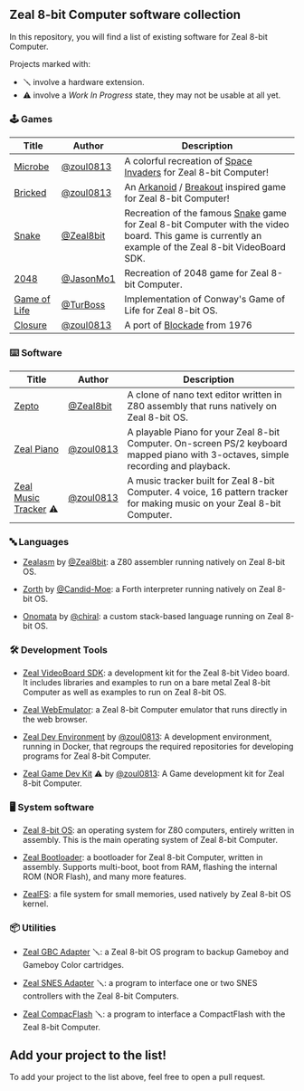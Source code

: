 ## Zeal 8-bit Computer software collection

In this repository, you will find a list of existing software for Zeal 8-bit Computer.

Projects marked with:

* 🪛 involve a hardware extension.
* ⚠️ involve a *Work In Progress* state, they may not be usable at all yet.

### 🕹️ Games

| Title | Author | Description |
| ----- | ------ | ----------- |
| [Microbe](https://github.com/zoul0813/zeal-microbe) | [@zoul0813](https://github.com/zoul0813) | A colorful recreation of [Space Invaders](https://en.wikipedia.org/wiki/Space_Invaders) for Zeal 8-bit Computer! |
| [Bricked](https://github.com/zoul0813/zeal-bricked) | [@zoul0813](https://github.com/zoul0813) | An [Arkanoid](https://en.wikipedia.org/wiki/Arkanoid) / [Breakout](https://en.wikipedia.org/wiki/Breakout_(video_game)) inspired game for Zeal 8-bit Computer! |
| [Snake](https://github.com/Zeal8bit/Zeal-VideoBoard-SDK/tree/main/examples/snake) | [@Zeal8bit](https://github.com/Zeal8bit) | Recreation of the famous [Snake](https://en.wikipedia.org/wiki/Snake_(video_game_genre)) game for Zeal 8-bit Computer with the video board. This game is currently an example of the Zeal 8-bit VideoBoard SDK. |
| [2048](https://github.com/JasonMo1/2048-zos) | [@JasonMo1](https://github.com/JasonMo1) | Recreation of 2048 game for Zeal 8-bit Computer. |
| [Game of Life](https://github.com/TurBoss/Zeal-8bit_conway) | [@TurBoss](https://github.com/TurBoss) | Implementation of Conway's Game of Life for Zeal 8-bit OS. |
| [Closure](https://github.com/zoul0813/zeal-closure) | [@zoul0813](https://github.com/zoul0813) | A port of [Blockade](https://en.wikipedia.org/wiki/Blockade_(video_game)) from 1976 |



### ⌨️ Software

| Title | Author | Description |
| ----- | ------ | ----------- |
| [Zepto](https://github.com/Zeal8bit/Zepto) | [@Zeal8bit](https://github.com/Zeal8bit) | A clone of nano text editor written in Z80 assembly that runs natively on Zeal 8-bit OS. |
| [Zeal Piano](https://github.com/zoul0813/zeal-piano) | [@zoul0813](https://github.com/zoul0813) | A playable Piano for your Zeal 8-bit Computer.  On-screen PS/2 keyboard mapped piano with 3-octaves, simple recording and playback. |
| [Zeal Music Tracker](https://github.com/zoul0813/zeal-music-tracker) ⚠️ | [@zoul0813](https://github.com/zoul0813) | A music tracker built for Zeal 8-bit Computer. 4 voice, 16 pattern tracker for making music on your Zeal 8-bit Computer. |

### 🔤 Languages

* [Zealasm](https://github.com/Zeal8bit/Zealasm) by [@Zeal8bit](https://github.com/Zeal8bit): a Z80 assembler running natively on Zeal 8-bit OS.

* [Zorth](https://github.com/Candid-Moe/Zorth) by [@Candid-Moe](https://github.com/Candid-Moe): a Forth interpreter running natively on Zeal 8-bit OS.

* [Onomata](https://github.com/chiralos/onomata-src) by [@chiral](https://github.com/chiral): a custom stack-based language running on Zeal 8-bit OS.

### 🛠️ Development Tools

* [Zeal VideoBoard SDK](https://github.com/Zeal8bit/Zeal-VideoBoard-SDK): a development kit for the Zeal 8-bit Video board. It includes libraries and examples to run on a bare metal Zeal 8-bit Computer as well as examples to run on Zeal 8-bit OS.

* [Zeal WebEmulator](https://github.com/Zeal8bit/Zeal-WebEmulator): a Zeal 8-bit Computer emulator that runs directly in the web browser.

* [Zeal Dev Environment](https://github.com/zoul0813/zeal-dev-environment) by [@zoul0813](https://github.com/zoul0813): A development environment, running in Docker, that regroups the required repositories for developing programs for Zeal 8-bit Computer.

* [Zeal Game Dev Kit](https://github.com/zoul0813/zeal-game-dev-kit) ⚠️ by [@zoul0813](https://github.com/zoul0813): A Game development kit for Zeal 8-bit Computer.

### 🖥️ System software

* [Zeal 8-bit OS](https://github.com/Zeal8bit/Zeal-8-bit-OS): an operating system for Z80 computers, entirely written in assembly. This is the main operating system of Zeal 8-bit Computer.

* [Zeal Bootloader](https://github.com/Zeal8bit/Zeal-Bootloader): a bootloader for Zeal 8-bit Computer, written in assembly. Supports multi-boot, boot from RAM, flashing the internal ROM (NOR Flash), and many more features.

* [ZealFS](https://github.com/Zeal8bit/ZealFS): a file system for small memories, used natively by Zeal 8-bit OS kernel.

### 📦 Utilities

* [Zeal GBC Adapter](https://github.com/Zeal8bit/Zeal-GBC-Adapter) 🪛: a Zeal 8-bit OS program to backup Gameboy and Gameboy Color cartridges.

* [Zeal SNES Adapter](https://github.com/Zeal8bit/Zeal-SNES-Adapter) 🪛: a program to interface one or two SNES controllers with the Zeal 8-bit Computers.

* [Zeal CompacFlash](https://github.com/Zeal8bit/Zeal-CompactFlash) 🪛: a program to interface a CompactFlash with the Zeal 8-bit Computer.


## Add your project to the list!

To add your project to the list above, feel free to open a pull request.